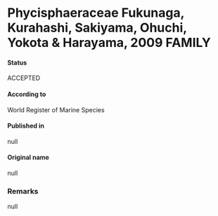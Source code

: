 Phycisphaeraceae Fukunaga, Kurahashi, Sakiyama, Ohuchi, Yokota & Harayama, 2009 FAMILY
=======

#### Status
ACCEPTED

#### According to
World Register of Marine Species

#### Published in
null

#### Original name
null

### Remarks
null